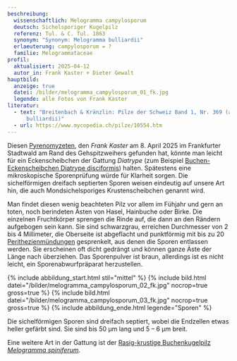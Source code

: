 ```yaml
---
beschreibung:
  wissenschaftlich: Melogramma campylosporum
  deutsch: Sichelsporiger Kugelpilz
  referenz: Tul. & C. Tul. 1863
  synonym: "Synonym: Melogramma bulliardii"
  erlaeuterung: campylosporum = ?
  familie: Melogrammataceae
profil:
  aktualisiert: 2025-04-12
  autor_in: Frank Kaster + Dieter Gewalt
hauptbild:
  anzeige: true
  datei: /bilder/melogramma_campylosporum_01_fk.jpg
  legende: alle Fotos von Frank Kaster
literatur:
  - text: "Breitenbach & Kränzlin: Pilze der Schweiz Band 1, Nr. 369 (als Melogramma
      bulliardii)"
  - url: https://www.mycopedia.ch/pilze/10554.htm
---
```

Diesen [Pyrenomyzeten](Pyrenomyzeten "Glossar"), den *Frank Kaster* am 8. April 2025 im Frankfurter Stadtwald am Rand des Gehspitzweihers gefunden hat, könnte man leicht für ein Eckenscheibchen der Gattung *Diatrype* (zum Beispiel [Buchen-Eckenscheibchen Diatrype disciformis](/pilze/diatrype-disciformis-buchen-eckenscheibchen)) halten. Spätestens eine mikroskopische Sporenprüfung würde für Klarheit sorgen. Die sichelförmigen dreifach septierten Sporen weisen eindeutig auf unsere Art hin, die auch Mondsichelsporiges Krustenscheibchen genannt wird. 

Man findet diesen wenig beachteten Pilz vor allem im Fühjahr und gern an toten, noch berindeten Ästen von Hasel, Hainbuche oder Birke. Die einzelnen Fruchtkörper sprengen die Rinde auf, die dann an den Rändern aufgebogen sein kann. Sie sind schwarzgrau, erreichen Durchmesser von 2 bis 4 Millimeter, die Oberseite ist abgeflacht und punktförmig mit bis zu 20 [Perithezienmündungen](Perithezien "Glossar") gesprenkelt, aus denen die Sporen entlassen werden. Sie erscheinen oft dicht gedrängt und können ganze Äste der Länge nach überziehen. Das Sporenpulver ist braun, allerdings ist es nicht leicht, ein Sporenabwurfpräparat herzustellen.

{% include abbildung_start.html stil="mittel" %}
{% include bild.html datei="/bilder/melogramma_campylosporum_02_fk.jpg" nocrop=true gross=true %}
{% include bild.html datei="/bilder/melogramma_campylosporum_03_fk.jpg" nocrop=true gross=true %}
{% include abbildung_ende.html legende="Sporen" %}

Die sichelförmigen Sporen sind dreifach septiert, wobei die Endzellen etwas heller gefärbt sind. Sie sind bis 50 µm lang und 5 – 6 µm breit.

Eine weitere Art in der Gattung ist der [Rasig-krustige Buchenkugelpilz *Melogramma spiniferum*](/pilze/melogramma-spiniferum-rasig-krustiger-buchenkugelpilz).